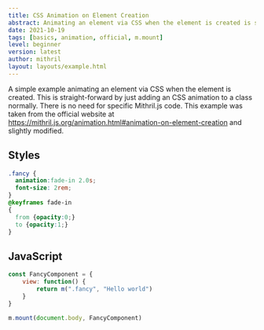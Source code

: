 ```yaml
---
title: CSS Animation on Element Creation
abstract: Animating an element via CSS when the element is created is simple. Just add an animation to a CSS class normally.
date: 2021-10-19
tags: [basics, animation, official, m.mount]
level: beginner
version: latest
author: mithril
layout: layouts/example.html
---
```


A simple example animating an element via CSS when the element is created.
This is straight-forward by just adding an CSS animation to a class normally.
There is no need for specific Mithril.js code.
This example was taken from the official website at <https://mithril.js.org/animation.html#animation-on-element-creation> and slightly modified.

## Styles

~~~css
.fancy {
  animation:fade-in 2.0s;
  font-size: 2rem;
}
@keyframes fade-in
{
  from {opacity:0;}
  to {opacity:1;}
}
~~~

## JavaScript

~~~js
const FancyComponent = {
    view: function() {
        return m(".fancy", "Hello world")
    }
}

m.mount(document.body, FancyComponent)
~~~
